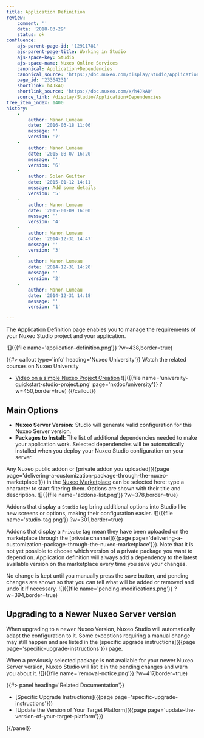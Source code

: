 ```yaml
---
title: Application Definition
review:
    comment: ''
    date: '2018-03-29'
    status: ok
confluence:
    ajs-parent-page-id: '12911781'
    ajs-parent-page-title: Working in Studio
    ajs-space-key: Studio
    ajs-space-name: Nuxeo Online Services
    canonical: Application+Dependencies
    canonical_source: 'https://doc.nuxeo.com/display/Studio/Application+Dependencies'
    page_id: '23364231'
    shortlink: h4JkAQ
    shortlink_source: 'https://doc.nuxeo.com/x/h4JkAQ'
    source_link: /display/Studio/Application+Dependencies
tree_item_index: 1400
history:
    -
        author: Manon Lumeau
        date: '2016-03-18 11:06'
        message: ''
        version: '7'
    -
        author: Manon Lumeau
        date: '2015-08-07 16:20'
        message: ''
        version: '6'
    -
        author: Solen Guitter
        date: '2015-01-12 14:11'
        message: Add some details
        version: '5'
    -
        author: Manon Lumeau
        date: '2015-01-09 16:00'
        message: ''
        version: '4'
    -
        author: Manon Lumeau
        date: '2014-12-31 14:47'
        message: ''
        version: '3'
    -
        author: Manon Lumeau
        date: '2014-12-31 14:20'
        message: ''
        version: '2'
    -
        author: Manon Lumeau
        date: '2014-12-31 14:18'
        message: ''
        version: '1'

---
```

The Application Definition page enables you to manage the requirements of your Nuxeo Studio project and your application.

![]({{file name='application-definition.png'}} ?w=438,border=true)

{{#> callout type='info' heading='Nuxeo University'}}
Watch the related courses on Nuxeo University
- [Video on a simple Nuxeo Project Creation](https://university.nuxeo.com/learn/public/course/view/elearning/144/nuxeo-platform-quickstart-creation-of-a-simple-nuxeo-studio-project)
![]({{file name='university-quickstart-studio-project.png' page='nxdoc/university'}} ?w=450,border=true)
{{/callout}}

## Main Options

*   **Nuxeo Server Version:** Studio will generate valid configuration for this Nuxeo Server version.
*   **Packages to Install:** The list of additional dependencies needed to make your application work. Selected dependencies will be automatically installed when you deploy your Nuxeo Studio configuration on your server.

Any Nuxeo public addon or [private addon you uploaded]({{page page='delivering-a-customization-package-through-the-nuxeo-marketplace'}}) in the <a href="https://marketplace.nuxeo.com" target="_blank">Nuxeo Marketplace</a> can be selected here: type a character to start filtering them. Options are shown with their title and description.
![]({{file name='addons-list.png'}} ?w=378,border=true)

Addons that display a `Studio` tag bring additional options into Studio like new screens or options, making their configuration easier.
![]({{file name='studio-tag.png'}} ?w=301,border=true)

Addons that display a `Private` tag mean they have been uploaded on the marketplace through the [private channel]({{page page='delivering-a-customization-package-through-the-nuxeo-marketplace'}}). Note that it is not yet possible to choose which version of a private package you want to depend on. Application definition will always add a dependency to the latest available version on the marketplace every time you save your changes.

No change is kept until you manually press the save button, and pending changes are shown so that you can tell what will be added or removed and undo it if necessary.
![]({{file name='pending-modifications.png'}} ?w=394,border=true)

## Upgrading to a Newer Nuxeo Server version

When upgrading to a newer Nuxeo Version, Nuxeo Studio will automatically adapt the configuration to it. Some exceptions requiring a manual change may still happen and are listed in the [specific upgrade instructions]({{page page='specific-upgrade-instructions'}}) page.

When a previously selected package is not available for your newer Nuxeo Server version, Nuxeo Studio will list it in the pending changes and warn you about it.
![]({{file name='removal-notice.png'}} ?w=417,border=true)

<div class="row" data-equalizer data-equalize-on="medium"><div class="column medium-6">{{#> panel heading='Related Documentation'}}

- [Specific Upgrade Instructions]({{page page='specific-upgrade-instructions'}})
- [Update the Version of Your Target Platform]({{page page='update-the-version-of-your-target-platform'}})

{{/panel}}</div><div class="column medium-6">
</div></div>
